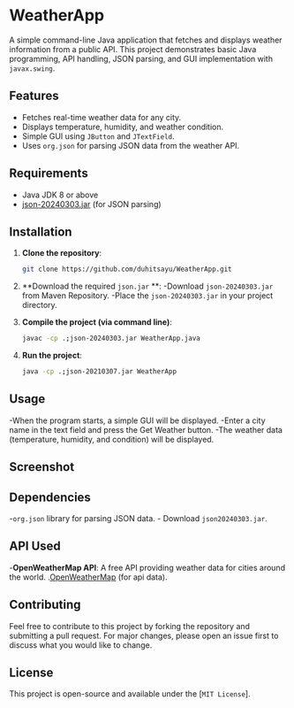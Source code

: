 # WeatherApp

A simple command-line Java application that fetches and displays weather information from a public API. This project demonstrates basic Java programming, API handling, JSON parsing, and GUI implementation with `javax.swing`.

## Features

- Fetches real-time weather data for any city.
- Displays temperature, humidity, and weather condition.
- Simple GUI using `JButton` and `JTextField`.
- Uses `org.json` for parsing JSON data from the weather API.

## Requirements

- Java JDK 8 or above
- [json-20240303.jar](https://mvnrepository.com/artifact/org.json/json/20240303) (for JSON parsing)

## Installation

1. **Clone the repository**:
   ```bash
   git clone https://github.com/duhitsayu/WeatherApp.git
2. **Download the required `json.jar` **:
    -Download `json-20240303.jar` from Maven Repository.
    -Place the `json-20240303.jar` in your project directory.

3. **Compile the project (via command line)**:
   ```bash
   javac -cp .;json-20240303.jar WeatherApp.java
   
4. **Run the project**:
   ```bash
   java -cp .;json-20210307.jar WeatherApp 

## Usage

-When the program starts, a simple GUI will be displayed.
-Enter a city name in the text field and press the Get Weather button.
-The weather data (temperature, humidity, and condition) will be displayed.

## Screenshot


## Dependencies
-`org.json` library for parsing JSON data.
     - Download `json20240303.jar`.

## API Used
-**OpenWeatherMap API**: A free API providing weather data for cities around the world.
     .[OpenWeatherMap](https://openweathermap.org/api) (for api data).

## Contributing
Feel free to contribute to this project by forking the repository and submitting a pull request. For major changes, please open an issue first to discuss what you would like to change.

## License
This project is open-source and available under the [`MIT License`].

    
